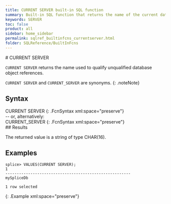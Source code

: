 ```yaml
---
title: CURRENT SERVER built-in SQL function
summary: Built-in SQL function that returns the name of the current database.
keywords: SERVER
toc: false
product: all
sidebar: home_sidebar
permalink: sqlref_builtinfcns_currentserver.html
folder: SQLReference/BuiltInFcns
---
```

<section>
<div class="TopicContent" data-swiftype-index="true" markdown="1">
# CURRENT SERVER

`CURRENT SERVER` returns the name used to qualify unqualified
database object references.

`CURRENT SERVER` and `CURRENT_SERVER` are synonyms.
{: .noteNote}

## Syntax

<div class="fcnWrapperWide" markdown="1">
    CURRENT SERVER
{: .FcnSyntax xml:space="preserve"}

</div>
-- or, alternatively:

<div class="fcnWrapperWide" markdown="1">
    CURRENT_SERVER
{: .FcnSyntax xml:space="preserve"}

</div>
## Results

The returned value is a string of type CHAR(16).

## Examples

<div class="preWrapperWide" markdown="1">

    splice> VALUES(CURRENT SERVER);
    1
    -------------------------------------------------------
    mySpliceDb

    1 row selected
{: .Example xml:space="preserve"}

</div>
</div>
</section>
